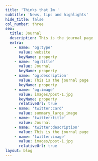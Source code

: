 ```yaml
---
title: 'Thinks that Im '
subtitle: 'News, tips and highlights'
hide_title: false
col_number: three
seo:
  title: Journal
  description: This is the journal page
  extra:
    - name: 'og:type'
      value: website
      keyName: property
    - name: 'og:title'
      value: Journal
      keyName: property
    - name: 'og:description'
      value: This is the journal page
      keyName: property
    - name: 'og:image'
      value: images/post-1.jpg
      keyName: property
      relativeUrl: true
    - name: 'twitter:card'
      value: summary_large_image
    - name: 'twitter:title'
      value: Journal
    - name: 'twitter:description'
      value: This is the journal page
    - name: 'twitter:image'
      value: images/post-1.jpg
      relativeUrl: true
layout: blog
---
```

